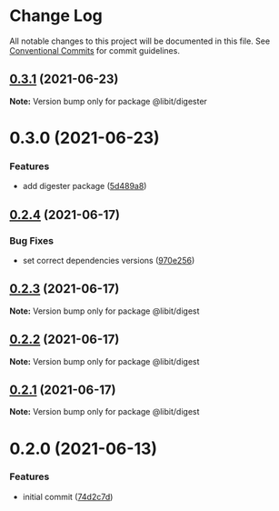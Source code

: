 # Change Log

All notable changes to this project will be documented in this file.
See [Conventional Commits](https://conventionalcommits.org) for commit guidelines.

## [0.3.1](https://gitr.net/mindary/libit/compare/@libit/digester@0.3.0...@libit/digester@0.3.1) (2021-06-23)

**Note:** Version bump only for package @libit/digester





# 0.3.0 (2021-06-23)


### Features

* add digester package ([5d489a8](https://gitr.net/mindary/libit/commits/5d489a8a35aabecfec0bd4b0a2df263e78fb20ff))





## [0.2.4](https://gitr.net/mindary/libit/compare/@libit/digest@0.2.3...@libit/digest@0.2.4) (2021-06-17)


### Bug Fixes

* set correct dependencies versions ([970e256](https://gitr.net/mindary/libit/commits/970e256621821145136bfbbd7d1b0ffdfa3e7579))





## [0.2.3](https://gitr.net/mindary/libit/compare/@libit/digest@0.2.2...@libit/digest@0.2.3) (2021-06-17)

**Note:** Version bump only for package @libit/digest





## [0.2.2](https://gitr.net/mindary/libit/compare/@libit/digest@0.2.1...@libit/digest@0.2.2) (2021-06-17)

**Note:** Version bump only for package @libit/digest





## [0.2.1](https://gitr.net/mindary/libit/compare/@libit/digest@0.2.0...@libit/digest@0.2.1) (2021-06-17)

**Note:** Version bump only for package @libit/digest





# 0.2.0 (2021-06-13)


### Features

* initial commit ([74d2c7d](https://gitr.net/mindary/libit/commits/74d2c7de8e5e240070ea580782e6a009e16cf4eb))
